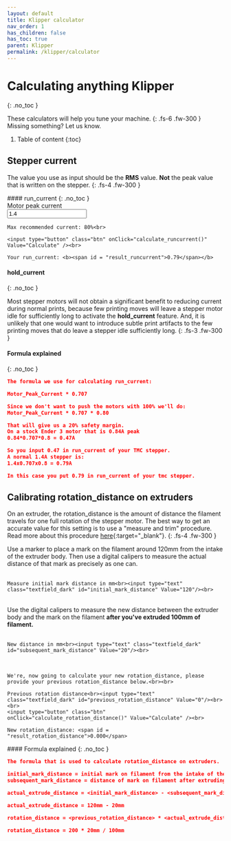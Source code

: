 ```yaml
---
layout: default
title: Klipper calculator
nav_order: 1
has_children: false
has_toc: true
parent: Klipper
permalink: /klipper/calculator
---
```



# <i class="bi bi-calculator"></i> Calculating anything Klipper
{: .no_toc }

These calculators will help you tune your machine.
{: .fs-6 .fw-300 }
Missing something? Let us know.

1. Table of content
{:toc}

## Stepper current

The value you use as input should be the **RMS** value. **Not** the peak value that is written on the stepper.
{: .fs-4 .fw-300 }

<div class="code-example" markdown="1">
#### run_current
{: .no_toc }
<form>
    Motor peak current<br><input type="text" class="textfield_dark" id="peak_current" Value="1.4"/><br>

    Max recommended current: 80%<br>

    <input type="button" class="btn" onClick="calculate_runcurrent()" Value="Calculate" /><br>

    Your run_current: <b><span id = "result_runcurrent">0.79</span></b>
    
</form>

#### hold_current
{: .no_toc }

Most stepper motors will not obtain a significant benefit to reducing current during normal prints, because few printing moves will leave a stepper motor idle for sufficiently long to activate the **hold_current** feature. And, it is unlikely that one would want to introduce subtle print artifacts to the few printing moves that do leave a stepper idle sufficiently long.
{: .fs-3 .fw-300 }

#### Formula explained
{: .no_toc }
</div>

```json
The formula we use for calculating run_current:

Motor_Peak_Current * 0.707

Since we don't want to push the motors with 100% we'll do:
Motor_Peak_Current * 0.707 * 0.80

That will give us a 20% safety margin.
On a stock Ender 3 motor that is 0.84A peak
0.84*0.707*0.8 = 0.47A

So you input 0.47 in run_current of your TMC stepper.
A normal 1.4A stepper is:
1.4x0.707x0.8 = 0.79A

In this case you put 0.79 in run_current of your tmc stepper.
```

## Calibrating rotation_distance on extruders

On an extruder, the rotation_distance is the amount of distance the filament travels for one full rotation of the stepper motor. The best way to get an accurate value for this setting is to use a "measure and trim" procedure. Read more about this procedure [here](https://www.klipper3d.org/Rotation_Distance.html?h=steps#calibrating-rotation_distance-on-extruders){:target="_blank"}.
{: .fs-4 .fw-300 }

<div class="code-example" markdown="1">
<form>
    Use a marker to place a mark on the filament around 120mm from the intake of the extruder body. Then use a digital calipers to measure the actual distance of that mark as precisely as one can.<br><br>

    Measure initial mark distance in mm<br><input type="text" class="textfield_dark" id="initial_mark_distance" Value="120"/><br>
<br>
    Use the digital calipers to measure the new distance between the extruder body and the mark on the filament <b>after you've extruded 100mm of filament.</b><br><br>

    New distance in mm<br><input type="text" class="textfield_dark" id="subsequent_mark_distance" Value="20"/><br>
<br>

    We're, now going to calculate your new rotation_distance, please provide your previous rotation_distance below.<br><br>

    Previous rotation distance<br><input type="text" class="textfield_dark" id="previous_rotation_distance" Value="0"/><br><br>
    <input type="button" class="btn" onClick="calculate_rotation_distance()" Value="Calculate" /><br>

    New rotation_distance: <span id = "result_rotation_distance">0.000</span>
    
</form>
#### Formula explained
{: .no_toc }
</div>

```json
The formula that is used to calculate rotation_distance on extruders.

initial_mark_distance = initial mark on filament from the intake of the extruder body
subsequent_mark_distance = distance of mark on filament after extruding 100mm

actual_extrude_distance = <initial_mark_distance> - <subsequent_mark_distance>

actual_extrude_distance = 120mm - 20mm

rotation_distance = <previous_rotation_distance> * <actual_extrude_distance> / <requested_extrude_distance>

rotation_distance = 200 * 20mm / 100mm

```

<script>
    function calculate_runcurrent()
    {
            peak_current = document.getElementById("peak_current").value;
            document.getElementById("result_runcurrent").innerHTML = ((peak_current * 0.707) * 0.8).toFixed(2);
    }

    function calculate_rotation_distance()
    {
            initial_mark_distance = document.getElementById("initial_mark_distance").value;
            subsequent_mark_distance = document.getElementById("subsequent_mark_distance").value;
            previous_rotation_distance = document.getElementById("previous_rotation_distance").value;
            document.getElementById("result_rotation_distance").innerHTML = ((previous_rotation_distance*(initial_mark_distance-subsequent_mark_distance))/100).toFixed(3);
    }
</script>